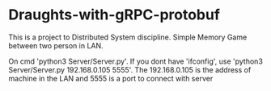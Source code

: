 # Draughts-with-gRPC-protobuf

This is a project to Distributed System discipline. Simple Memory Game between two person in LAN.

On cmd 'python3 Server/Server.py'. If you dont have 'ifconfig', use 'python3 Server/Server.py 192.168.0.105 5555'. The 192.168.0.105 is the address of machine in the LAN and 5555 is a port to connect with server
